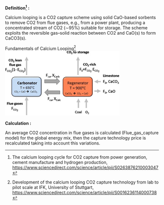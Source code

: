 **Definition[^1] :**

Calcium looping is a CO2 capture scheme using solid CaO-based sorbents to remove CO2 from flue gases, e.g., from a power plant, producing a concentrated stream of CO2 (∼95%) suitable for storage. The scheme exploits the reversible gas–solid reaction between CO2 and CaO(s) to form CaCO3(s).

Fundamentals of Calcium Looping[^2]
![](cal.PNG)

**Calculation :**

An average CO2 concentration in flue gases is calculated (Flue_gas_capture model) for the global energy mix, then the capture technology price is recalculated taking into account this variations.

[^1]: The calcium looping cycle for CO2 capture from power generation, cement manufacture and hydrogen production, https://www.sciencedirect.com/science/article/pii/S0263876210003047
[^2]: Development of the calcium looping CO2 capture technology from lab to pilot scale at IFK, University of Stuttgart, https://www.sciencedirect.com/science/article/pii/S0016236114000738
[^3]: A sequential approach for the economic evaluation of new CO2 capture technologies for power plants, https://www.sciencedirect.com/science/article/pii/S1750583618307461?via%3Dihub
